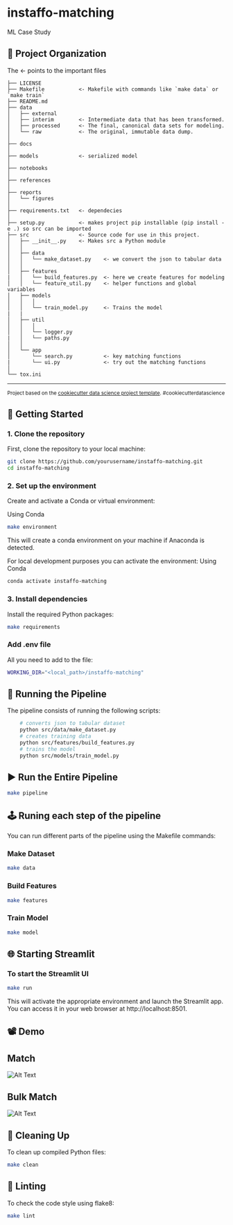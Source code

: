 instaffo-matching
==============================

ML Case Study


## 📁 Project Organization

The <- points to the important files 

    ├── LICENSE
    ├── Makefile           <- Makefile with commands like `make data` or `make train`
    ├── README.md         
    ├── data
    │   ├── external       
    │   ├── interim        <- Intermediate data that has been transformed.
    │   ├── processed      <- The final, canonical data sets for modeling.
    │   └── raw            <- The original, immutable data dump.
    │
    ├── docs               
    │
    ├── models             <- serialized model
    │
    ├── notebooks         
    │
    ├── references        
    │
    ├── reports            
    │   └── figures         
    │
    ├── requirements.txt   <- dependecies
    │
    ├── setup.py           <- makes project pip installable (pip install -e .) so src can be imported
    ├── src                <- Source code for use in this project.
    │   ├── __init__.py    <- Makes src a Python module
    │   │
    │   ├── data            
    │   │   └── make_dataset.py    <- we convert the json to tabular data
    │   │
    │   ├── features    
    |   │   └── build_features.py  <- here we create features for modeling   
    │   │   └── feature_util.py    <- helper functions and global variables
    │   ├── models         
    │   │   │                 
    │   │   └── train_model.py     <- Trains the model
    |   |
    │   ├── util         
    │   │   │                 
    │   │   └── logger.py  
    |   │   └── paths.py
    │   │
    │   └── app  
    │       └── search.py          <- key matching functions
    |       └── ui.py              <- try out the matching functions 
    │
    └── tox.ini            


--------

<p><small>Project based on the <a target="_blank" href="https://drivendata.github.io/cookiecutter-data-science/">cookiecutter data science project template</a>. #cookiecutterdatascience</small></p>

## 🚀 Getting Started

### 1. Clone the repository

First, clone the repository to your local machine:

```sh
git clone https://github.com/yourusername/instaffo-matching.git
cd instaffo-matching
```

### 2. Set up the environment
Create and activate a Conda or virtual environment:

Using Conda
```sh
make environment
```
This will create a conda environment on your machine if Anaconda is detected.

For local development purposes you can activate the environment:
Using Conda
```sh
conda activate instaffo-matching
```

### 3. Install dependencies
Install the required Python packages:

```sh
make requirements
```

### Add .env file

All you need to add to the file: 

```sh
WORKING_DIR="<local_path>/instaffo-matching"
```

## 🔄 Running the Pipeline

The pipeline consists of running the following scripts:


```sh
    # converts json to tabular dataset
	python src/data/make_dataset.py
    # creates training data 
	python src/features/build_features.py
    # trains the model
	python src/models/train_model.py
```

## ▶️ Run the Entire Pipeline

```sh
make pipeline
```

## 🕹️ Runing each step of the pipeline
You can run different parts of the pipeline using the Makefile commands:

### Make Dataset
```sh
make data
```

### Build Features
```sh
make features
```
### Train Model
```sh
make model
```


## 🌐 Starting Streamlit

### To start the Streamlit UI

```sh
make run
```

This will activate the appropriate environment and launch the Streamlit app. You can access it in your web browser at http://localhost:8501.

## 📽️ Demo

## Match

![Alt Text](/media/match.gif)


## Bulk Match 

![Alt Text](/media/bulk_match.gif)


## 🧹 Cleaning Up
To clean up compiled Python files:

```sh
make clean
```

## 📝 Linting
To check the code style using flake8:

```sh
make lint
```
